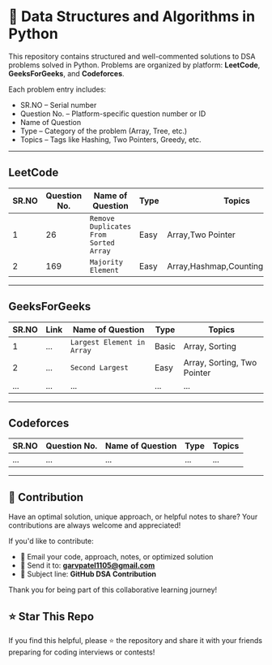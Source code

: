 # 🐍 Data Structures and Algorithms in Python

This repository contains structured and well-commented solutions to DSA problems solved in Python. Problems are organized by platform: **LeetCode**, **GeeksForGeeks**, and **Codeforces**.

Each problem entry includes:
- SR.NO – Serial number  
- Question No. – Platform-specific question number or ID  
- Name of Question  
- Type – Category of the problem (Array, Tree, etc.)  
- Topics – Tags like Hashing, Two Pointers, Greedy, etc.

---

## **LeetCode**

| SR.NO | Question No. | Name of Question             | Type        | Topics                     |
|-------|--------------|-------------------------------|-------------|----------------------------|
| 1   | 26          | `Remove Duplicates From Sorted Array`                           | Easy         | Array,Two Pointer                     |
| 2   | 169          | `Majority Element`                           | Easy         | Array,Hashmap,Counting,Algorithms                        |

---

## **GeeksForGeeks**

| SR.NO | Link | Name of Question             | Type        | Topics                     |
|-------|--------------|-------------------------------|-------------|----------------------------|
| 1   | ...          | `Largest Element in Array`    | Basic        | Array, Sorting            |
| 2   | ...          | `Second Largest`    | Easy        | Array, Sorting, Two Pointer            |
| ...   | ...          | ...                           | ...         | ...                        |

---

## **Codeforces**

| SR.NO | Question No. | Name of Question             | Type        | Topics                     |
|-------|--------------|-------------------------------|-------------|----------------------------|
| ...   | ...          | ...                           | ...         | ...                        |

---
## 🤝 Contribution

Have an optimal solution, unique approach, or helpful notes to share? Your contributions are always welcome and appreciated!

If you'd like to contribute:
- 📩 Email your code, approach, notes, or optimized solution
- 📧 Send it to: **garvpatel1105@gmail.com**
- 📝 Subject line: **GitHub DSA Contribution**
 
Thank you for being part of this collaborative learning journey!



## ⭐️ Star This Repo

If you find this helpful, please ⭐ the repository and share it with your friends preparing for coding interviews or contests!

